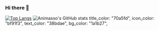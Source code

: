
### Hi there 👋
[![Top Langs](https://github-readme-stats.vercel.app/api/top-langs/?username=Animasso&layout=compact)](https://github.com/Animasso/github-readme-stats)
![Animasso's GitHub stats](https://github-readme-stats.vercel.app/api?username=Animasso&show_icons=true&theme=tokyonight)
 title_color: "70a5fd",
    icon_color: "bf91f3",
    text_color: "38bdae",
    bg_color: "1a1b27",
<!--
**Animasso/Animasso** is a ✨ _special_ ✨ repository because its `README.md` (this file) appears on your GitHub profile.

Here are some ideas to get you started:

- 🔭 I’m currently working on ...
- 🌱 I’m currently learning ...
- 👯 I’m looking to collaborate on ...
- 🤔 I’m looking for help with ...
- 💬 Ask me about ...
- 📫 How to reach me: ...
- 😄 Pronouns: ...
- ⚡ Fun fact: ...
-->
